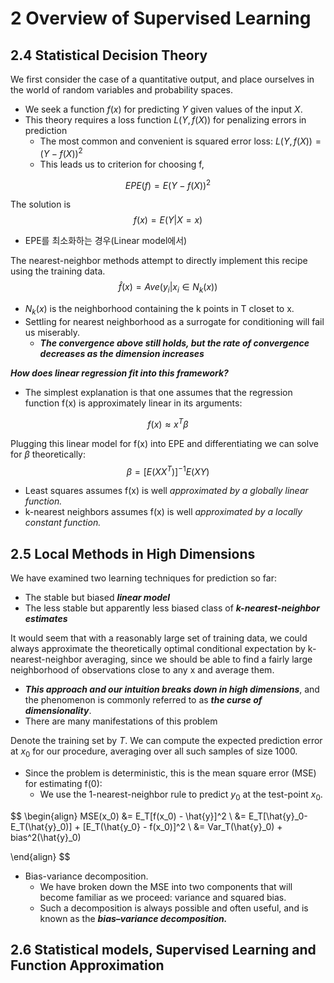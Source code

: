 # 2 Overview of Supervised Learning

## 2.4 Statistical Decision Theory

We first consider the case of a quantitative output, and place ourselves in the world of random variables and probability spaces.

- We seek a function $f(x)$ for predicting $Y$ given values of the input $X$.
- This theory requires a loss function $L(Y, f(X))$ for penalizing errors in prediction
  - The most common and convenient is squared error loss: $L(Y, f(X)) = (Y-f(X))^2$
  - This leads us to criterion for choosing f,

$$
EPE(f) = E(Y- f(X))^2
$$

The solution is 
$$
f(x) = E(Y|X=x)
$$

- EPE를 최소화하는 경우(Linear model에서)

The nearest-neighbor methods attempt to directly implement this recipe using the training data.
$$
\hat{f}(x) = Ave(y_i|x_i \in N_k(x))
$$

- $N_k(x)$ is the neighborhood containing the k points in T closet to x.
- Settling for nearest neighborhood as a surrogate for conditioning will fail us miserably.
  - ***The convergence above still holds, but the rate of convergence decreases as the dimension increases***

***How does linear regression fit into this framework?***

-  The simplest explanation is that one assumes that the regression function f(x) is approximately linear in its arguments:

$$
f(x) \approx x^T\beta
$$

Plugging this linear model for f(x) into EPE and differentiating we can solve for $\beta$ theoretically:
$$
\beta = [E(XX^T)]^{-1}E(XY)
$$

- Least squares assumes f(x) is well *approximated by a globally linear function.*
- k-nearest neighbors assumes f(x) is well *approximated by a locally constant function.*

## 2.5 Local Methods in High Dimensions

We have examined two learning techniques for prediction so far:

- The stable but biased ***linear model***
- The less stable but apparently less biased class of ***k-nearest-neighbor estimates***

It would seem that with a reasonably large set of training data, we could always approximate the theoretically optimal conditional expectation by k-nearest-neighbor averaging, since we should be able to find a fairly large neighborhood of observations close to any x and average them.

- ***This approach and our intuition breaks down in high dimensions***, and the phenomenon is commonly referred to as ***the curse of dimensionality***.
- There are many manifestations of this problem

Denote the training set by $T$. We can compute the expected prediction error at $x_0$ for our procedure, averaging over all such samples of size 1000.

- Since the problem is deterministic, this is the mean square error (MSE) for estimating f(0):
  - We use the 1-nearest-neighbor rule to predict $y_0$ at the test-point $x_0$.

$$
\begin{align}
MSE(x_0) &= E_T[f(x_0) - \hat{y}]^2 \\
&= E_T[\hat{y}_0-E_T(\hat{y}_0)] + [E_T(\hat{y_0} - f(x_0)]^2 \\
&= Var_T(\hat{y}_0) + bias^2(\hat{y}_0)

\end{align}
$$

- Bias-variance decomposition.
  - We have broken down the MSE into two components that will become familiar as we proceed: variance and squared bias.
  - Such a decomposition is always possible and often useful, and is known as the ***bias–variance decomposition.*** 

## 2.6 Statistical models, Supervised Learning and Function Approximation

